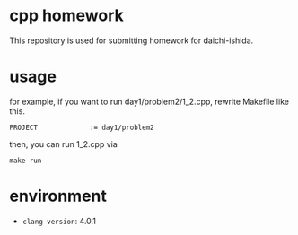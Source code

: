 # cpp homework
This repository is used for submitting homework for daichi-ishida.

# usage
for example, if you want to run day1/problem2/1_2.cpp, rewrite Makefile like this.
```
PROJECT				:= day1/problem2
```
then, you can run 1_2.cpp via
```
make run
```

# environment
- `clang version`: 4.0.1
